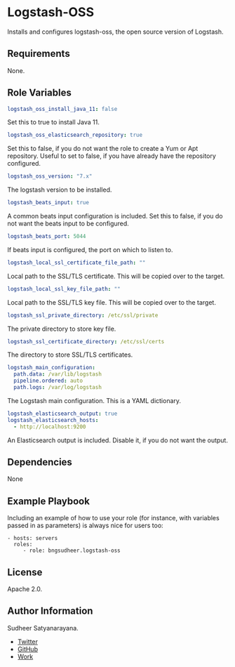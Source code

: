 Logstash-OSS
=========

Installs and configures logstash-oss, the open source version of Logstash.

Requirements
------------

None.

Role Variables
--------------

```yml
logstash_oss_install_java_11: false
```

Set this to true to install Java 11.

```yml
logstash_oss_elasticsearch_repository: true
```
Set this to false, if you do not want the role to create a Yum or Apt repository.
Useful to set to false, if you have already have the repository configured.

```yml
logstash_oss_version: "7.x"
```
The logstash version to be installed.

```yml
logstash_beats_input: true
```
A common beats input configuration is included. Set this to false, if you do not
want the beats input to be configured.

```yml
logstash_beats_port: 5044
```
If beats input is configured, the port on which to listen to.

```yml
logstash_local_ssl_certificate_file_path: ""
```
Local path to the SSL/TLS certificate. This will be copied over to the target.

```yml
logstash_local_ssl_key_file_path: ""
```
Local path to the SSL/TLS key file. This will be copied over to the target.

```yml
logstash_ssl_private_directory: /etc/ssl/private
```
The private directory to store key file.

```yml
logstash_ssl_certificate_directory: /etc/ssl/certs
```
The directory to store SSL/TLS certificates.

```yml
logstash_main_configuration:
  path.data: /var/lib/logstash
  pipeline.ordered: auto
  path.logs: /var/log/logstash
```
The Logstash main configuration. This is a YAML dictionary.

```yml
logstash_elasticsearch_output: true
logstash_elasticsearch_hosts:
  - http://localhost:9200
```
An Elasticsearch output is included. Disable it, if you do not want the output.

Dependencies
------------

None

Example Playbook
----------------

Including an example of how to use your role (for instance, with variables passed in as parameters) is always nice for users too:

    - hosts: servers
      roles:
         - role: bngsudheer.logstash-oss

License
-------

Apache 2.0.

Author Information
------------------
Sudheer Satyanarayana.
* [Twitter](https://twitter.com/bngsudheer)
* [GitHub](https://github.com/bngsudheer)
* [Work](https://www.gavika.com/)
